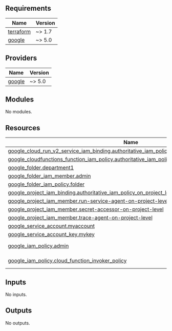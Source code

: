 <!-- BEGIN_TF_DOCS -->
## Requirements

| Name | Version |
|------|---------|
| <a name="requirement_terraform"></a> [terraform](#requirement\_terraform) | ~> 1.7 |
| <a name="requirement_google"></a> [google](#requirement\_google) | ~> 5.0 |

## Providers

| Name | Version |
|------|---------|
| <a name="provider_google"></a> [google](#provider\_google) | ~> 5.0 |

## Modules

No modules.

## Resources

| Name | Type |
|------|------|
| [google_cloud_run_v2_service_iam_binding.authoritative_iam_policy_on_cloud_run_resource_level](https://registry.terraform.io/providers/hashicorp/google/latest/docs/resources/cloud_run_v2_service_iam_binding) | resource |
| [google_cloudfunctions_function_iam_policy.authoritative_iam_policy_on_cloudfunction_resource_level](https://registry.terraform.io/providers/hashicorp/google/latest/docs/resources/cloudfunctions_function_iam_policy) | resource |
| [google_folder.department1](https://registry.terraform.io/providers/hashicorp/google/latest/docs/resources/folder) | resource |
| [google_folder_iam_member.admin](https://registry.terraform.io/providers/hashicorp/google/latest/docs/resources/folder_iam_member) | resource |
| [google_folder_iam_policy.folder](https://registry.terraform.io/providers/hashicorp/google/latest/docs/resources/folder_iam_policy) | resource |
| [google_project_iam_binding.authoritative_iam_policy_on_project_level](https://registry.terraform.io/providers/hashicorp/google/latest/docs/resources/project_iam_binding) | resource |
| [google_project_iam_member.run-service-agent-on-project-level](https://registry.terraform.io/providers/hashicorp/google/latest/docs/resources/project_iam_member) | resource |
| [google_project_iam_member.secret-accessor-on-project-level](https://registry.terraform.io/providers/hashicorp/google/latest/docs/resources/project_iam_member) | resource |
| [google_project_iam_member.trace-agent-on-project-level](https://registry.terraform.io/providers/hashicorp/google/latest/docs/resources/project_iam_member) | resource |
| [google_service_account.myaccount](https://registry.terraform.io/providers/hashicorp/google/latest/docs/resources/service_account) | resource |
| [google_service_account_key.mykey](https://registry.terraform.io/providers/hashicorp/google/latest/docs/resources/service_account_key) | resource |
| [google_iam_policy.admin](https://registry.terraform.io/providers/hashicorp/google/latest/docs/data-sources/iam_policy) | data source |
| [google_iam_policy.cloud_function_invoker_policy](https://registry.terraform.io/providers/hashicorp/google/latest/docs/data-sources/iam_policy) | data source |

## Inputs

No inputs.

## Outputs

No outputs.
<!-- END_TF_DOCS -->
